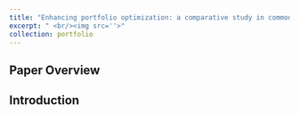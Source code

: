 ```yaml
---
title: "Enhancing portfolio optimization: a comparative study in commodity markets"
excerpt: " <br/><img src=''>"
collection: portfolio
---
```


**Paper Overview**
---





**Introduction**
---
